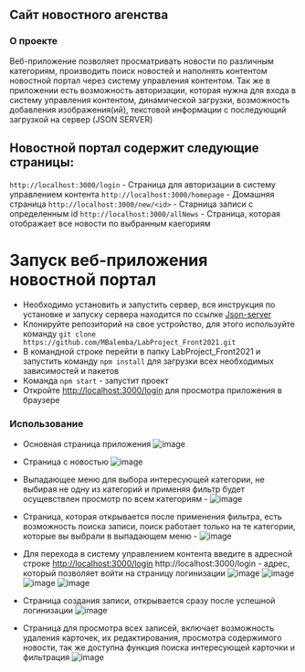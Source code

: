 
## Сайт новостного агенства

### О проекте
Веб-приложение позволяет просматривать новости по различным категориям, производить поиск новостей и наполнять контентом новостной портал через систему управления контентом.
Так же в приложении есть возможность авторизации, которая нужна для входа в систему управления контентом, динамической загрузки, возможность добавления изображения(ий), текстовой информации с последующий загрузкой на сервер (JSON SERVER)

## Новостной портал содержит следующие страницы:
`http://localhost:3000/login` - Страница для авторизации в систему управлением контента
`http://localhost:3000/homepage` - Домашняя страница
`http://localhost:3000/new/<id>` - Старница записи с определенным id
`http://localhost:3000/allNews` - Страница, которая отображает все новости по выбранным каегориям

# Запуск веб-приложения новостной портал
* Необходимо установить и запустить сервер, вся инструкция по установке и запуску сервера находится по ссылке [Json-server](https://github.com/MBalemba/LabProject_Front2021_Server)
* Клонируйте репозиторий на свое устройство, для этого используйте команду `git clone https://github.com/MBalemba/LabProject_Front2021.git`
* В командной строке перейти в папку LabProject_Front2021 и запустить команду `npm install` для загрузки всех необходимых зависимостей и пакетов
* Команда `npm start` -  запустит проект
* Откройте [http://localhost:3000/login](http://localhost:3000/login) для просмотра приложения в браузере


### Использование

+ Основная страница приложения 
![image](https://user-images.githubusercontent.com/68498352/111598816-a83e2080-87e0-11eb-9080-0b7e996c44ff.png)
+ Страница с новостью 
![image](https://user-images.githubusercontent.com/68498352/111598865-b55b0f80-87e0-11eb-86b2-cbb85681377e.png)
+ Выпадающее меню для выбора интересующей категории, не выбирая не одну из категорий и применяя фильтр будет осущевствлен просмотр по всем категориям - 
![image](https://user-images.githubusercontent.com/68498352/111595822-9313c280-87dd-11eb-84bc-d59b750ba527.png)
+ Страница, которая открывается после применения фильтра, есть возможность поиска записи, поиск работает только на те категории, которые вы выбрали в выпадающем меню -
![image](https://user-images.githubusercontent.com/68498352/111598996-dc194600-87e0-11eb-9a90-cf4f5d205546.png)
+ Для перехода в систему управлением контента введите в адресной строке [http://localhost:3000/login](http://localhost:3000)
http://localhost:3000/login - адрес, который позволяет войти на страницу логинизации
![image](https://user-images.githubusercontent.com/68498352/111599178-0ff46b80-87e1-11eb-8405-8e43dfc22961.png)
![image](https://user-images.githubusercontent.com/68498352/111599302-31555780-87e1-11eb-9045-a3919d6253ea.png)
![image](https://user-images.githubusercontent.com/68498352/111599454-55b13400-87e1-11eb-80e9-d0243a41ed9b.png)
![image](https://user-images.githubusercontent.com/68498352/111599531-69f53100-87e1-11eb-988f-8dd389bbfc2d.png)

+ Страница создания записи, открывается сразу после успешной логинизации
![image](https://user-images.githubusercontent.com/68498352/111599637-8ee9a400-87e1-11eb-8586-b6d9cc2dde40.png)
+ Страница для просмотра всех записей, включает возможность удаления карточек, их редактирования, просмотра содержимого новости, так же доступна функция поиска интересующей карточки и фильтрация 
![image](https://user-images.githubusercontent.com/68498352/111600241-44b4f280-87e2-11eb-94d5-e2468fbfb4af.png)
 
















